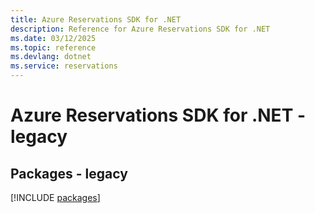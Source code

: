 ```yaml
---
title: Azure Reservations SDK for .NET
description: Reference for Azure Reservations SDK for .NET
ms.date: 03/12/2025
ms.topic: reference
ms.devlang: dotnet
ms.service: reservations
---
```

# Azure Reservations SDK for .NET - legacy
## Packages - legacy
[!INCLUDE [packages](reservations-index.md)]
